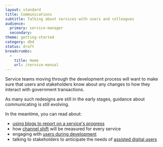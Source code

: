 ```yaml
---
layout: standard
title: Communications
subtitle: Talking about services with users and colleagues
audience:
  primary: service-manager
  secondary:
theme: getting-started
category: dbd
status: draft
breadcrumbs:
  -
    title: Home
    url: /service-manual
---
```


Service teams moving through the development process will want to make sure that users and stakeholders know about any changes to how they interact with government transactions.

As many such redesigns are still in the early stages, guidance about communicating is still evolving.

In the meantime, you can read about: 

* [using blogs to report on a service's progress](/service-manual/communications/blogs.html)
* how [channel shift](/service-manual/measurement/channel-shift.html) will be measured for every service
* engaging with [users during development](/service-manual/users/user-research.html)
* talking to stakeholders to anticipate the needs of [assisted digital users](/service-manual/assisted-digital.html)
